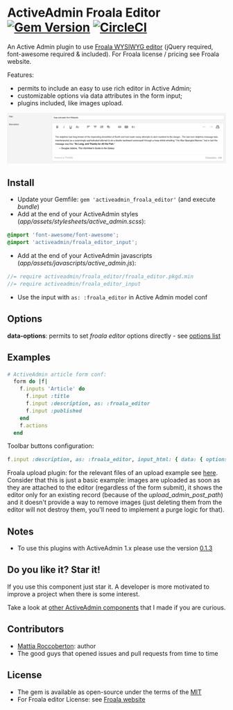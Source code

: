 # ActiveAdmin Froala Editor [![Gem Version](https://badge.fury.io/rb/activeadmin_froala_editor.svg)](https://badge.fury.io/rb/activeadmin_froala_editor) [![CircleCI](https://circleci.com/gh/blocknotes/activeadmin_froala_editor.svg?style=svg)](https://circleci.com/gh/blocknotes/activeadmin_froala_editor)

An Active Admin plugin to use [Froala WYSIWYG editor](https://github.com/froala/wysiwyg-editor) (jQuery required, font-awesome required & included). For Froala license / pricing see Froala website.

Features:
- permits to include an easy to use rich editor in Active Admin;
- customizable options via data attributes in the form input;
- plugins included, like images upload.

![screenshot](screenshot.png)

## Install
- Update your Gemfile: `gem 'activeadmin_froala_editor'` (and execute *bundle*)
- Add at the end of your ActiveAdmin styles (_app/assets/stylesheets/active_admin.scss_):
```css
@import 'font-awesome/font-awesome';
@import 'activeadmin/froala_editor_input';
```
- Add at the end of your ActiveAdmin javascripts (_app/assets/javascripts/active_admin.js_):
```js
//= require activeadmin/froala_editor/froala_editor.pkgd.min
//= require activeadmin/froala_editor_input
```
- Use the input with `as: :froala_editor` in Active Admin model conf

## Options
**data-options**: permits to set *froala editor* options directly - see [options list](https://www.froala.com/wysiwyg-editor/docs/options)

## Examples

```ruby
# ActiveAdmin article form conf:
  form do |f|
    f.inputs 'Article' do
      f.input :title
      f.input :description, as: :froala_editor
      f.input :published
    end
    f.actions
  end
```

Toolbar buttons configuration:

```ruby
f.input :description, as: :froala_editor, input_html: { data: { options: { toolbarButtons: ['undo', 'redo', '|', 'bold', 'italic'] } } }
```

Froala upload plugin: for the relevant files of an upload example see [here](examples/upload_plugin_using_activestorage/).
Consider that this is just a basic example: images are uploaded as soon as they are attached to the
 editor (regardless of the form submit), it shows the editor only for an existing record (because of
the *upload_admin_post_path*) and it doesn't provide a way to remove images (just deleting them from
the editor will not destroy them, you'll need to implement a purge logic for that).

## Notes
- To use this plugins with ActiveAdmin 1.x please use the version [0.1.3](https://github.com/blocknotes/activeadmin_froala_editor/releases/tag/v0.1.3)

## Do you like it? Star it!
If you use this component just star it. A developer is more motivated to improve a project when there is some interest.

Take a look at [other ActiveAdmin components](https://github.com/blocknotes?utf8=✓&tab=repositories&q=activeadmin&type=source) that I made if you are curious.

## Contributors
- [Mattia Roccoberton](http://blocknot.es): author
- The good guys that opened issues and pull requests from time to time

## License
- The gem is available as open-source under the terms of the [MIT](LICENSE.txt)
- For Froala editor License: see [Froala website](https://froala.com/wysiwyg-editor/)
